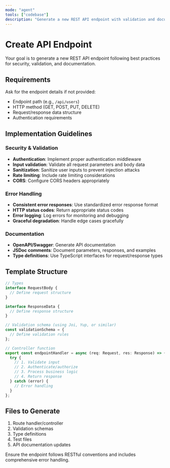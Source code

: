 ```yaml
---
mode: "agent"
tools: ["codebase"]
description: "Generate a new REST API endpoint with validation and documentation"
---
```


# Create API Endpoint

Your goal is to generate a new REST API endpoint following best practices for security, validation, and documentation.

## Requirements

Ask for the endpoint details if not provided:

- Endpoint path (e.g., `/api/users`)
- HTTP method (GET, POST, PUT, DELETE)
- Request/response data structure
- Authentication requirements

## Implementation Guidelines

### Security & Validation

- **Authentication**: Implement proper authentication middleware
- **Input validation**: Validate all request parameters and body data
- **Sanitization**: Sanitize user inputs to prevent injection attacks
- **Rate limiting**: Include rate limiting considerations
- **CORS**: Configure CORS headers appropriately

### Error Handling

- **Consistent error responses**: Use standardized error response format
- **HTTP status codes**: Return appropriate status codes
- **Error logging**: Log errors for monitoring and debugging
- **Graceful degradation**: Handle edge cases gracefully

### Documentation

- **OpenAPI/Swagger**: Generate API documentation
- **JSDoc comments**: Document parameters, responses, and examples
- **Type definitions**: Use TypeScript interfaces for request/response types

## Template Structure

```typescript
// Types
interface RequestBody {
  // Define request structure
}

interface ResponseData {
  // Define response structure
}

// Validation schema (using Joi, Yup, or similar)
const validationSchema = {
  // Define validation rules
};

// Controller function
export const endpointHandler = async (req: Request, res: Response) => {
  try {
    // 1. Validate input
    // 2. Authenticate/authorize
    // 3. Process business logic
    // 4. Return response
  } catch (error) {
    // Error handling
  }
};
```

## Files to Generate

1. Route handler/controller
2. Validation schemas
3. Type definitions
4. Test files
5. API documentation updates

Ensure the endpoint follows RESTful conventions and includes comprehensive error handling.
